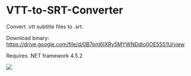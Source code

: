 # VTT-to-SRT-Converter
Convert .vtt subtitle files to .srt.

Download binary: https://drive.google.com/file/d/0B7pnI6IXRy5MYWNDdlo0OE55S1U/view

Requires .NET framework 4.5.2

![](https://i.imgur.com/hpmBDGF.png)
